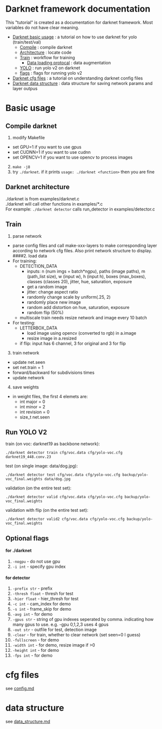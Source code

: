# Darknet framework documentation
This "tutorial" is created as a documentation for darknet framework. Most variables do not have clear meaning.

* [Darknet basic usage](#Basic-usage) : a tutorial on how to use darknet for yolo (train/test/val)  
  * [Compile](##Compile-darknet) : compile darknet  
  * [Architecture](##Darknet-architecture) : locate code  
  * [Train](##Train) : workflow for training  
    * [Data loading protocal](####2.-load-data) : data augmentation
  * [YOLO](##Run-YOLO-V2) : run yolo v2 on darknet  
  * [flags](##Optional-flags) : flags for running yolo v2  
* [Darknet cfg files](#cfg-files) : a tutorial on understanding darknet config files  
* [Darknet data structure](#data-structure) : data structure for saving network params and layer outpus

# Basic usage
## Compile darknet
1. modify Makefile
* set GPU=1 if you want to use gpus
* set CUDNN=1 if you want to use cudnn
* set OPENCV=1 if you want to use opencv to process images
2. ```make -j8```
3. try ```./darknet```. if it prints ```usage: ./darknet <function>``` then you are fine

## Darknet architecture
./darknet is from examples/darknet.c  
./darknet <function> will call other functions in examples/*.c  
For example: ```./darknet detector``` calls run_detector in examples/detector.c  

## Train
1. parse network
* parse config files and call make-xxx-layers to make corresponding layer according to network cfg files. Also print network structure to display.  
####2. load data
* For training:
  * DETECTION_DATA
    * inputs: n (num imgs = batch*ngpu), paths (image paths), m (path_list size), w (input w), h (input h), boxes (max_boxes), classes (classes 20), jitter, hue, saturation, exposure
    * get a random image
    * jitter: change aspect ratio
    * randomly change scale by uniform(.25, 2)
    * randomly place new image
    * random add distortion on hue, saturation, exposure
    * random flip (50%)  
  * multiscale train needs resize network and image every 10 batch
* For testing:
  * LETTERBOX_DATA
    * load image using opencv (converted to rgb) in a.image
    * resize image in a.resized
  * if flip: input has 6 channel, 3 for original and 3 for flip
3. train network
* update net.seen
* set net.train = 1
* forward/backward for subdivisions times
* update network
4. save weights
* in weight files, the first 4 elemets are:
  * int major = 0
  * int minor = 2
  * int revision = 0
  * size_t net.seen

## Run YOLO V2
train (on voc: darknet19 as backbone network):
```
./darknet detector train cfg/voc.data cfg/yolo-voc.cfg darknet19_448.conv.23
```
test (on single image: data/dog.jpg):
```
./darknet detector test cfg/voc.data cfg/yolo-voc.cfg backup/yolo-voc_final.weights data/dog.jpg
```
validation (on the entire test set):
```
./darknet detector valid cfg/voc.data cfg/yolo-voc.cfg backup/yolo-voc_final.weights
```
validation with flip (on the entire test set):
```
./darknet detector valid2 cfg/voc.data cfg/yolo-voc.cfg backup/yolo-voc_final.weights
```
## Optional flags
#### for ./darknet
1. ```-nogpu``` - do not use gpu
2. ```-i int``` - specify gpu index
#### for detector
1. ```-prefix str``` - prefix
2. ```-thresh float``` - thresh for test
3. ```-hier float``` - hier_thresh for test
4. ```-c int``` - cam_index for demo
5. ```-s int``` - frame_skip for demo
6. ```-avg int``` - for demo
7. ```-gpus str``` - string of gpu indexes seperated by comma. indicating how many gpus to use. e.g. -gpu 0,1,2,3 uses 4 gpus
8. ```-out str``` - outfile for test, detection image
9. ```-clear``` - for train, whether to clear network (set seen=0 I guess)
10. ```-fullscreen``` - for demo
11. ```-width int``` - for demo, resize image if >0
12. ```-height int``` - for demo
13. ```-fps int``` - for demo
# cfg files
see [config.md](https://github.com/bowenc0221/mxnet-yolo/blob/master/Tutorial/config.md)  
# data structure
see [data_structure.md](https://github.com/bowenc0221/mxnet-yolo/blob/master/Tutorial/data_structure.md)

